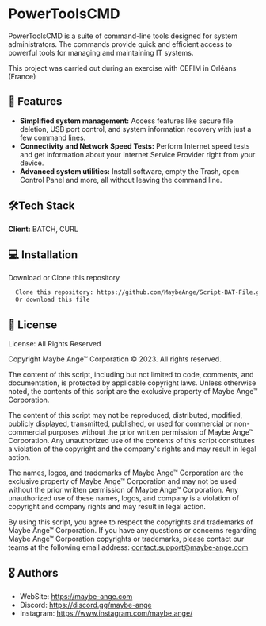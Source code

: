 
# PowerToolsCMD

PowerToolsCMD is a suite of command-line tools designed for system administrators. The commands provide quick and efficient access to powerful tools for managing and maintaining IT systems.

This project was carried out during an exercise with CEFIM in Orléans (France)


## 🎯 Features

- **Simplified system management:** Access features like secure file deletion, USB port control, and system information recovery with just a few command lines.
- **Connectivity and Network Speed Tests:** Perform Internet speed tests and get information about your Internet Service Provider right from your device.
- **Advanced system utilities:** Install software, empty the Trash, open Control Panel and more, all without leaving the command line.


## 🛠️Tech Stack

**Client:** BATCH, CURL


## 💻 Installation

Download or Clone this repository

```bash
  Clone this repository: https://github.com/MaybeAnge/Script-BAT-File.git
  Or download this file
```
    
## 🧵 License

License: All Rights Reserved

Copyright Maybe Ange™ Corporation © 2023. All rights reserved.

The content of this script, including but not limited to code, comments, and documentation, is protected by applicable copyright laws. Unless otherwise noted, the contents of this script are the exclusive property of Maybe Ange™ Corporation.

The content of this script may not be reproduced, distributed, modified, publicly displayed, transmitted, published, or used for commercial or non-commercial purposes without the prior written permission of Maybe Ange™ Corporation. Any unauthorized use of the contents of this script constitutes a violation of the copyright and the company's rights and may result in legal action.

The names, logos, and trademarks of Maybe Ange™ Corporation are the exclusive property of Maybe Ange™ Corporation and may not be used without the prior written permission of Maybe Ange™ Corporation. Any unauthorized use of these names, logos, and company is a violation of copyright and company rights and may result in legal action.

By using this script, you agree to respect the copyrights and trademarks of Maybe Ange™ Corporation. If you have any questions or concerns regarding Maybe Ange™ Corporation copyrights or trademarks, please contact our teams at the following email address: contact.support@maybe-ange.com


## 🎖️ Authors

- WebSite: https://maybe-ange.com
- Discord: https://discord.gg/maybe-ange
- Instagram: https://www.instagram.com/maybe.ange/

